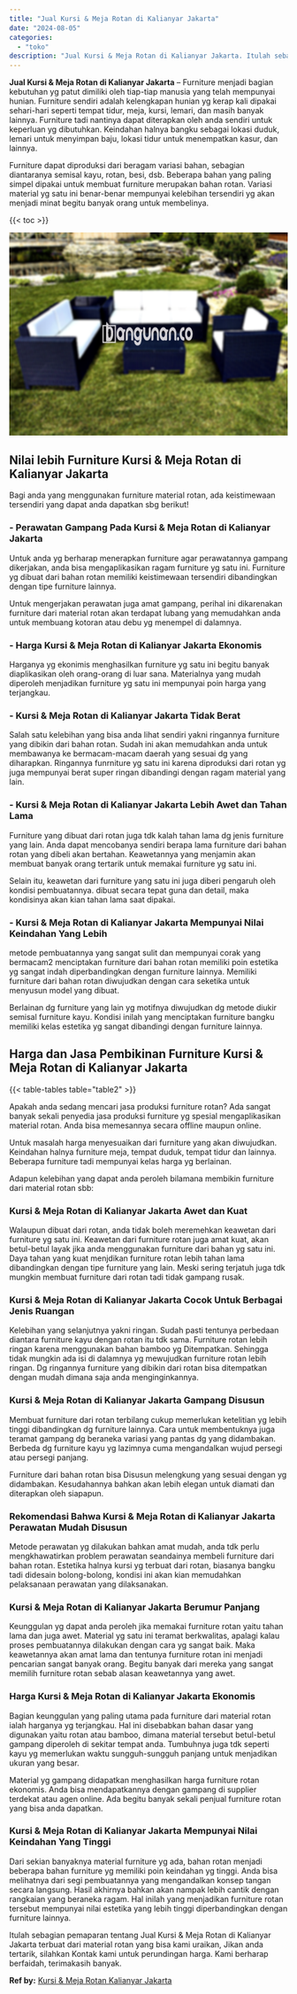 ```yaml
---
title: "Jual Kursi & Meja Rotan di Kalianyar Jakarta"
date: "2024-08-05"
categories: 
  - "toko"
description: "Jual Kursi & Meja Rotan di Kalianyar Jakarta. Itulah sebagian pemaparan tentang Jual Kursi & Meja Rotan di Kalianyar Jakarta terbuat dari material rotan yang..."
---
```


**Jual Kursi & Meja Rotan di Kalianyar Jakarta** – Furniture menjadi bagian kebutuhan yg patut dimiliki oleh tiap-tiap manusia yang telah mempunyai hunian. Furniture sendiri adalah kelengkapan hunian yg kerap kali dipakai sehari-hari seperti tempat tidur, meja, kursi, lemari, dan masih banyak lainnya. Furniture tadi nantinya dapat diterapkan oleh anda sendiri untuk keperluan yg dibutuhkan. Keindahan halnya bangku sebagai lokasi duduk, lemari untuk menyimpan baju, lokasi tidur untuk menempatkan kasur, dan lainnya.

Furniture dapat diproduksi dari beragam variasi bahan, sebagian diantaranya semisal kayu, rotan, besi, dsb. Beberapa bahan yang paling simpel dipakai untuk membuat furniture merupakan bahan rotan. Variasi material yg satu ini benar-benar mempunyai kelebihan tersendiri yg akan menjadi minat begitu banyak orang untuk membelinya.

{{< toc >}}

![Jual Kursi & Meja Rotan di Kalianyar Jakarta](/images/kursi-meja-rotan-murah47.png)

## Nilai lebih Furniture Kursi & Meja Rotan di Kalianyar Jakarta

Bagi anda yang menggunakan furniture material rotan, ada keistimewaan tersendiri yang dapat anda dapatkan sbg berikut!

### \- Perawatan Gampang Pada Kursi & Meja Rotan di Kalianyar Jakarta

Untuk anda yg berharap menerapkan furniture agar perawatannya gampang dikerjakan, anda bisa mengaplikasikan ragam furniture yg satu ini. Furniture yg dibuat dari bahan rotan memiliki keistimewaan tersendiri dibandingkan dengan tipe furniture lainnya.

Untuk mengerjakan perawatan juga amat gampang, perihal ini dikarenakan furniture dari material rotan akan terdapat lubang yang memudahkan anda untuk membuang kotoran atau debu yg menempel di dalamnya.

### \- Harga Kursi & Meja Rotan di Kalianyar Jakarta Ekonomis

Harganya yg ekonimis menghasilkan furniture yg satu ini begitu banyak diaplikasikan oleh orang-orang di luar sana. Materialnya yang mudah diperoleh menjadikan furniture yg satu ini mempunyai poin harga yang terjangkau.

### \- Kursi & Meja Rotan di Kalianyar Jakarta Tidak Berat

Salah satu kelebihan yang bisa anda lihat sendiri yakni ringannya furniture yang dibikin dari bahan rotan. Sudah ini akan memudahkan anda untuk membawanya ke bermacam-macam daerah yang sesuai dg yang diharapkan. Ringannya funrniture yg satu ini karena diproduksi dari rotan yg juga mempunyai berat super ringan dibandingi dengan ragam material yang lain.

### \- Kursi & Meja Rotan di Kalianyar Jakarta Lebih Awet dan Tahan Lama

Furniture yang dibuat dari rotan juga tdk kalah tahan lama dg jenis furniture yang lain. Anda dapat mencobanya sendiri berapa lama furniture dari bahan rotan yang dibeli akan bertahan. Keawetannya yang menjamin akan membuat banyak orang tertarik untuk memakai furniture yg satu ini.

Selain itu, keawetan dari furniture yang satu ini juga diberi pengaruh oleh kondisi pembuatannya. dibuat secara tepat guna dan detail, maka kondisinya akan kian tahan lama saat dipakai.

### \- Kursi & Meja Rotan di Kalianyar Jakarta Mempunyai Nilai Keindahan Yang Lebih

metode pembuatannya yang sangat sulit dan mempunyai corak yang bermacam2 menciptakan furniture dari bahan rotan memiliki poin estetika yg sangat indah diperbandingkan dengan furniture lainnya. Memiliki furniture dari bahan rotan diwujudkan dengan cara seketika untuk menyusun model yang dibuat.

Berlainan dg furniture yang lain yg motifnya diwujudkan dg metode diukir semisal furniture kayu. Kondisi inilah yang menciptakan furniture bangku memiliki kelas estetika yg sangat dibandingi dengan furniture lainnya.

## Harga dan Jasa Pembikinan Furniture Kursi & Meja Rotan di Kalianyar Jakarta

{{< table-tables table="table2" >}}

Apakah anda sedang mencari jasa produksi furniture rotan? Ada sangat banyak sekali penyedia jasa produksi furniture yg spesial mengaplikasikan material rotan. Anda bisa memesannya secara offline maupun online.

Untuk masalah harga menyesuaikan dari furniture yang akan diwujudkan. Keindahan halnya furniture meja, tempat duduk, tempat tidur dan lainnya. Beberapa furniture tadi mempunyai kelas harga yg berlainan.

Adapun kelebihan yang dapat anda peroleh bilamana membikin furniture dari material rotan sbb:

### Kursi & Meja Rotan di Kalianyar Jakarta Awet dan Kuat

Walaupun dibuat dari rotan, anda tidak boleh meremehkan keawetan dari furniture yg satu ini. Keawetan dari furniture rotan juga amat kuat, akan betul-betul layak jika anda menggunakan furniture dari bahan yg satu ini. Daya tahan yang kuat menjdikan furniture rotan lebih tahan lama dibandingkan dengan tipe furniture yang lain. Meski sering terjatuh juga tdk mungkin membuat furniture dari rotan tadi tidak gampang rusak.

### Kursi & Meja Rotan di Kalianyar Jakarta Cocok Untuk Berbagai Jenis Ruangan

Kelebihan yang selanjutnya yakni ringan. Sudah pasti tentunya perbedaan diantara furniture kayu dengan rotan itu tdk sama. Furniture rotan lebih ringan karena menggunakan bahan bamboo yg Ditempatkan. Sehingga tidak mungkin ada isi di dalamnya yg mewujudkan furniture rotan lebih ringan. Dg ringannya furniture yang dibikin dari rotan bisa ditempatkan dengan mudah dimana saja anda menginginkannya.

### Kursi & Meja Rotan di Kalianyar Jakarta Gampang Disusun

Membuat furniture dari rotan terbilang cukup memerlukan ketelitian yg lebih tinggi dibandingkan dg furniture lainnya. Cara untuk membentuknya juga teramat gampang dg beraneka variasi yang pantas dg yang didambakan. Berbeda dg furniture kayu yg lazimnya cuma mengandalkan wujud persegi atau persegi panjang.

Furniture dari bahan rotan bisa Disusun melengkung yang sesuai dengan yg didambakan. Kesudahannya bahkan akan lebih elegan untuk diamati dan diterapkan oleh siapapun.

### Rekomendasi Bahwa Kursi & Meja Rotan di Kalianyar Jakarta Perawatan Mudah Disusun

Metode perawatan yg dilakukan bahkan amat mudah, anda tdk perlu mengkhawatirkan problem perawatan seandainya membeli furniture dari bahan rotan. Estetika halnya kursi yg terbuat dari rotan, biasanya bangku tadi didesain bolong-bolong, kondisi ini akan kian memudahkan pelaksanaan perawatan yang dilaksanakan.

### Kursi & Meja Rotan di Kalianyar Jakarta Berumur Panjang

Keunggulan yg dapat anda peroleh jika memakai furniture rotan yaitu tahan lama dan juga awet. Material yg satu ini teramat berkwalitas, apalagi kalau proses pembuatannya dilakukan dengan cara yg sangat baik. Maka keawetannya akan amat lama dan tentunya furniture rotan ini menjadi pencarian sangat banyak orang. Begitu banyak dari mereka yang sangat memilih furniture rotan sebab alasan keawetannya yang awet.

### Harga Kursi & Meja Rotan di Kalianyar Jakarta Ekonomis

Bagian keunggulan yang paling utama pada furniture dari material rotan ialah harganya yg terjangkau. Hal ini disebabkan bahan dasar yang digunakan yaitu rotan atau bamboo, dimana material tersebut betul-betul gampang diperoleh di sekitar tempat anda. Tumbuhnya juga tdk seperti kayu yg memerlukan waktu sungguh-sungguh panjang untuk menjadikan ukuran yang besar.

Material yg gampang didapatkan menghasilkan harga furniture rotan ekonomis. Anda bisa mendapatkannya dengan gampang di supplier terdekat atau agen online. Ada begitu banyak sekali penjual furniture rotan yang bisa anda dapatkan.

### Kursi & Meja Rotan di Kalianyar Jakarta Mempunyai Nilai Keindahan Yang Tinggi

Dari sekian banyaknya material furniture yg ada, bahan rotan menjadi beberapa bahan furniture yg memiliki poin keindahan yg tinggi. Anda bisa melihatnya dari segi pembuatannya yang mengandalkan konsep tangan secara langsung. Hasil akhirnya bahkan akan nampak lebih cantik dengan rangkaian yang beraneka ragam. Hal inilah yang menjadikan furniture rotan tersebut mempunyai nilai estetika yang lebih tinggi diperbandingkan dengan furniture lainnya.

Itulah sebagian pemaparan tentang Jual Kursi & Meja Rotan di Kalianyar Jakarta terbuat dari material rotan yang bisa kami uraikan, Jikan anda tertarik, silahkan Kontak kami untuk perundingan harga. Kami berharap berfaidah, terimakasih banyak.

**Ref by:** [Kursi & Meja Rotan Kalianyar Jakarta](https://id.wikipedia.org/wiki/Kursi)
